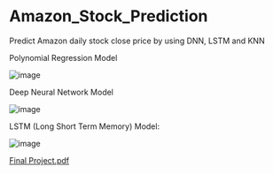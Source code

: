 # Amazon_Stock_Prediction
Predict Amazon daily stock close price by using DNN, LSTM and KNN


Polynomial Regression Model





![image](https://user-images.githubusercontent.com/69972187/108153400-150eaf80-70a9-11eb-8a14-0e005cdf813d.png)





















Deep Neural Network Model















![image](https://user-images.githubusercontent.com/69972187/108153419-21930800-70a9-11eb-8758-f9a0812648a5.png)






















LSTM (Long Short Term Memory) Model:

















![image](https://user-images.githubusercontent.com/69972187/108153432-28ba1600-70a9-11eb-940d-d97db88a8b5d.png)





























[Final Project.pdf](https://github.com/Jiahao0310/Amazon_Stock_Prediction/files/5993072/Final.Project.pdf)
